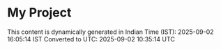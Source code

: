 # My Project

This content is dynamically generated in Indian Time (IST): 2025-09-02 16:05:14 IST
Converted to UTC: 2025-09-02 10:35:14 UTC
